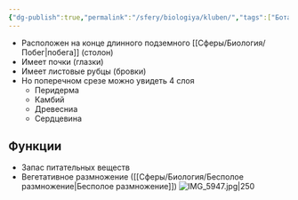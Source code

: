 ```yaml
---
{"dg-publish":true,"permalink":"/sfery/biologiya/kluben/","tags":["Ботаника"]}
---
```


- Расположен на конце длинного подземного [[Сферы/Биология/Побег\|побега]] (столон)
- Имеет почки (глазки)
- Имеет листовые рубцы (бровки)
- Но поперечном срезе можно увидеть 4 слоя
	- Перидерма
	- Камбий
	- Древесниа
	- Сердцевина
## Функции
- Запас питательных веществ
- Вегетативное размножение ([[Сферы/Биология/Бесполое размножение\|Бесполое размножение]]) 
![IMG_5947.jpg|250](/img/user/%D0%90%D1%80%D1%85%D0%B8%D0%B2/%D0%9A%D1%8D%D1%88/IMG_5947.jpg)
